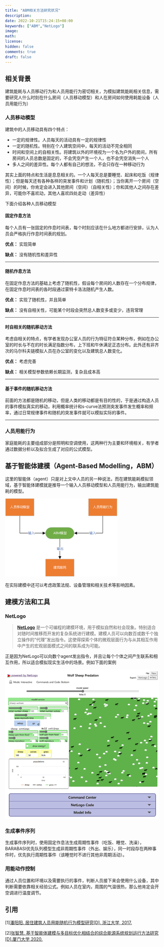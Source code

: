 ```yaml
---
title: "ABM相关方法研究状况"
description: 
date: 2022-10-21T15:24:15+08:00
keywords: ["ABM","NetLogo"]
image: 
math: 
license: 
hidden: false
comments: true
draft: false
---
```

## 相关背景

建筑能耗与人员移动行为和人员用能行为密切相关，为模拟建筑能耗相关信息，需要研究人什么时刻在什么房间（人员移动模型）和人在房间如何使用耗能设备（人员用能行为）

### 人员移动模型

建筑中的人员移动具有四个特点：

* 一定的规律性。人员每天的活动具有一定的规律性
* 一定的随机性。特别在个人建筑空间中，每天的活动不完全相同
* 时间和空间上的自相关性。将建筑以外的环境视为一个名为户外的房间，所有房间的人员总数是固定的，不会凭空产生一个人，也不会凭空消失一个人
* 多人之间的差异性。每个人都有自己的想法，不会只存在一种移动行为

其实上面的特点和生活是息息相关的。一个人每天总是要睡觉、起床和吃饭（规律性）；但是每天还有各种各样的突发事件和计划（随机性）；当你离开一个房间（空间）的时候，你肯定会进入其他房间（空间）（自相关性）；你和其他人之间存在差异，可能你不喜欢动，其他人喜欢四处走动（差异性）

下面介绍各种人员移动模型

#### 固定作息方法

每个人员有一张固定的作息时间表，每个时刻应该在什么地方都进行安排，认为人员会严格执行作息时间表的规划。

**优点：** 实现简单

**缺点：** 没有随机性和差异性

---

#### 随机作息方法

在固定作息方法的基础上考虑了随机性，假设每个房间的人数存在一个分布规律，在固定作息时间表的各时段通过蒙特卡洛法随机产生人数。

**优点：** 实现了随机性，并且简单

**缺点：** 没有自相关性，可能某个时段会突然总人数变多或变少，违背常理

---

#### 时自相关的随机移动方法

考虑自相关的特点，有学者发现办公室人员的行为特征符合某种分布，例如在办公室的时长与不在的时长满足指数分布，上下班和午休满足正态分布。此外还有非齐次的马尔科夫链模拟人员在办公室的变化以及建筑总人数变化。

**优点：** 考虑完善

**缺点：** 相关模型参数依赖长期监测，复杂且成本高

---

#### 基于事件的随机移动方法

前面的方法都是随机的移动，但是人类的移动都是有目的性的，于是通过构造人员的事件模拟真实的移动，利用概率统计和s-curve法预测突发事件发生概率和频率，通过日常规律事件和随机的突发事件就可以模拟实际的事件。

---

### 人员用能行为

家庭能耗的主要组成部分是照明和空调使用，这两种行为主要和环境相关，有学者通过数据分析以及拟合生成了对应的公式模型。

## 基于智能体建模（Agent-Based Modelling，ABM）

这里的智能体（agent）只是对上文中人员的另一种说法，而在建筑能耗模拟领域，基于智能体建模就是推导一个输入人员移动模型和人员用能行为，输出建筑能耗的模型。

![简单流程图](image/index/1666353931428.png "简单流程图")

在实际建模中还可以考虑政策法规、设备管理和相关技术等影响因素。

## 建模方法和工具

### NetLogo

> **[NetLogo](https://ccl.northwestern.edu/netlogo/ "Netlogo官方网站")** 是一个可编程的建模环境，用于模拟自然和社会现象。特别适合对随时间推移而开发的复杂系统进行建模。建模人员可以向数百或数千个独立操作的“代理”发出指令。这使得探索个体的微观层面行为与从其相互作用中产生的宏观层面模式之间的联系成为可能。

正是因为NetLogo可以向数个agent发出指令，并且让每个个体之间产生联系和相互作用，所以适合模拟现实生活中的场景。例如下面的案例

![模拟狼羊种群数量变化](image/index/1666420071371.png "模拟狼羊种群数量变化")

### 生成事件序列

生成事件序列时，使用固定作息法生成周期性事件（吃饭、睡觉、洗澡），BARABASI优先队列模型生成非周期性事件（外出、娱乐），同一时段存在两种事件时，优先执行周期性事件（该睡觉时不进行其他非周期活动）。

### 用能动作控制

通过人员位置和环境以及需要执行的事件，判断人员接下来会使用什么设备，其中判断需要依靠相关经验公式。例如人员在室内，周围的气温很热，那么他肯定会开空调进行温度调节。

## 引用

[1][潘阳阳. 居住建筑人员用能随机行为模型研究[D]. 浙江大学, 2017.](https://chn.oversea.cnki.net/KCMS/detail/detail.aspx?dbcode=CMFD&dbname=CMFD201801&filename=1017258493.nh&uniplatform=OVERSEA&v=-n2yZzUGNR3AZFzV9lMDMIBpKFf4rNhM7RUgDG_vQ5EpNJANBwRR_Gp8c-Xfgkbt)

[2][张智慧. 基于智能体建模与多目标优化相结合的综合能源系统规划运行方法研究[D].厦门大学,2020.](https://chn.oversea.cnki.net/KCMS/detail/detail.aspx?dbcode=CMFD&dbname=CMFDTEMP&filename=1020063482.nh&uniplatform=OVERSEA&v=QK-yUP7WQfMa3QDxlkjAc3WBPIDMtVYes5YAnCiFFkO21bfTqhKLkzNDP6MB2LgB)
